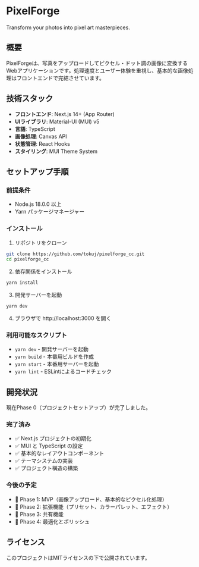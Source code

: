 # PixelForge

Transform your photos into pixel art masterpieces.

## 概要

PixelForgeは、写真をアップロードしてピクセル・ドット調の画像に変換するWebアプリケーションです。処理速度とユーザー体験を重視し、基本的な画像処理はフロントエンドで完結させています。

## 技術スタック

- **フロントエンド**: Next.js 14+ (App Router)
- **UIライブラリ**: Material-UI (MUI) v5
- **言語**: TypeScript
- **画像処理**: Canvas API
- **状態管理**: React Hooks
- **スタイリング**: MUI Theme System

## セットアップ手順

### 前提条件

- Node.js 18.0.0 以上
- Yarn パッケージマネージャー

### インストール

1. リポジトリをクローン
```bash
git clone https://github.com/tokuj/pixelforge_cc.git
cd pixelforge_cc
```

2. 依存関係をインストール
```bash
yarn install
```

3. 開発サーバーを起動
```bash
yarn dev
```

4. ブラウザで http://localhost:3000 を開く

### 利用可能なスクリプト

- `yarn dev` - 開発サーバーを起動
- `yarn build` - 本番用ビルドを作成
- `yarn start` - 本番用サーバーを起動
- `yarn lint` - ESLintによるコードチェック

## 開発状況

現在Phase 0（プロジェクトセットアップ）が完了しました。

### 完了済み
- ✅ Next.js プロジェクトの初期化
- ✅ MUI と TypeScript の設定
- ✅ 基本的なレイアウトコンポーネント
- ✅ テーマシステムの実装
- ✅ プロジェクト構造の構築

### 今後の予定
- 🔄 Phase 1: MVP（画像アップロード、基本的なピクセル化処理）
- 🔄 Phase 2: 拡張機能（プリセット、カラーパレット、エフェクト）
- 🔄 Phase 3: 共有機能
- 🔄 Phase 4: 最適化とポリッシュ

## ライセンス

このプロジェクトはMITライセンスの下で公開されています。
